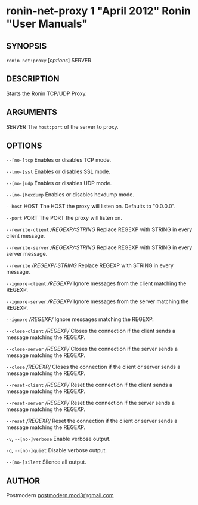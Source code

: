 # ronin-net-proxy 1 "April 2012" Ronin "User Manuals"

## SYNOPSIS

`ronin net:proxy` [*options*] SERVER

## DESCRIPTION

Starts the Ronin TCP/UDP Proxy.

## ARGUMENTS

*SERVER*
  The `host:port` of the server to proxy.

## OPTIONS

`--[no-]tcp`
  Enables or disables TCP mode.

`--[no-]ssl`
  Enables or disables SSL mode.

`--[no-]udp`
  Enables or disables UDP mode.

`--[no-]hexdump`
  Enables or disables hexdump mode.

`--host` HOST
  The HOST the proxy will listen on. Defaults to "0.0.0.0".

`--port` PORT
  The PORT the proxy will listen on.

`--rewrite-client` */REGEXP/:STRING*
  Replace REGEXP with STRING in every client message.

`--rewrite-server` */REGEXP/:STRING*
  Replace REGEXP with STRING in every server message.

`--rewrite` */REGEXP/:STRING*
  Replace REGEXP with STRING in every message.

`--ignore-client` */REGEXP/*
  Ignore messages from the client matching the REGEXP.

`--ignore-server` */REGEXP/*
  Ignore messages from the server matching the REGEXP.

`--ignore` */REGEXP/*
  Ignore messages matching the REGEXP.

`--close-client` */REGEXP/*
  Closes the connection if the client sends a message matching the REGEXP.

`--close-server` */REGEXP/*
  Closes the connection if the server sends a message matching the REGEXP.

`--close` */REGEXP/*
  Closes the connection if the client or server sends a message matching the
  REGEXP.

`--reset-client` */REGEXP/*
  Reset the connection if the client sends a message matching the REGEXP.

`--reset-server` */REGEXP/*
  Reset the connection if the server sends a message matching the REGEXP.

`--reset` */REGEXP/*
  Reset the connection if the client or server sends a message matching the
  REGEXP.

`-v`, `--[no-]verbose`
  Enable verbose output.

`-q`, `--[no-]quiet`
  Disable verbose output.

`--[no-]silent`
  Silence all output.

## AUTHOR

Postmodern <postmodern.mod3@gmail.com>


